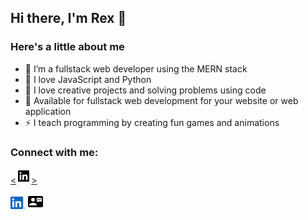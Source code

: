 ## Hi there, I'm Rex 👋

### Here's a little about me

- 🔭 I’m a fullstack web developer using the MERN stack
- 🌱 I love JavaScript and Python
- 👯 I love creative projects and solving problems using code
- 🥅 Available for fullstack web development for your website or web application
- ⚡ I teach programming by creating fun games and animations
 
### Connect with me:
<a href="https://www.linkedin.com/in/zachary-rex-rodriguez-0aa43723/"><<svg xmlns="http://www.w3.org/2000/svg" viewBox="0 0 24 24" width="24" height="24"><path fill="none" d="M0 0h24v24H0z"/><path d="M18.335 18.339H15.67v-4.177c0-.996-.02-2.278-1.39-2.278-1.389 0-1.601 1.084-1.601 2.205v4.25h-2.666V9.75h2.56v1.17h.035c.358-.674 1.228-1.387 2.528-1.387 2.7 0 3.2 1.778 3.2 4.091v4.715zM7.003 8.575a1.546 1.546 0 0 1-1.548-1.549 1.548 1.548 0 1 1 1.547 1.549zm1.336 9.764H5.666V9.75H8.34v8.589zM19.67 3H4.329C3.593 3 3 3.58 3 4.297v15.406C3 20.42 3.594 21 4.328 21h15.338C20.4 21 21 20.42 21 19.703V4.297C21 3.58 20.4 3 19.666 3h.003z"/></svg>></a>

<a href="https://www.linkedin.com/in/zachary-rex-rodriguez-0aa43723/"><img width=24 src="./linkedin.svg"/></a>
<a href="mailto:zrexrodriguez@gmail.com"><img width=24 src="./baseline_contact_mail_black_24dp.png"/></a>

